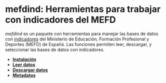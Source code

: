 
# mefdind: Herramientas para trabajar con indicadores del MEFD

*mefdind* es un paquete con herramientas para manejar las bases de datos
con
[indicadores](https://www.educacionyfp.gob.es/servicios-al-ciudadano/estadisticas/no-universitaria.html)
del Ministerio de Educación, Formación Profesional y Deportes (MEFD) de
Españá. Las funciones permiten leer, descargar, y seleccionar las bases
de datos con indicadores.

- [**Instalación**](install.md)
- [**Leer datos**](import.md)
- [**Descargar datos**](save.md)
- [**Metadatos**](meta.md)
